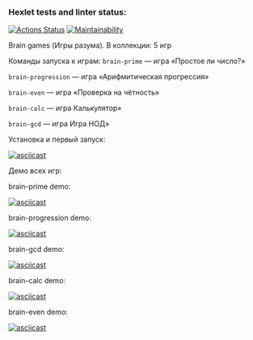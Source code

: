 ### Hexlet tests and linter status:
[![Actions Status](https://github.com/HardDuck69/python-project-49/workflows/hexlet-check/badge.svg)](https://github.com/HardDuck69/python-project-49/actions)
[![Maintainability](https://api.codeclimate.com/v1/badges/a99a88d28ad37a79dbf6/maintainability)](https://codeclimate.com/github/HardDuck69/python-project-49)

Brain games (Игры разума). В коллекции: 5 игр


Команды запуска к играм:
```brain-prime``` — игра «Простое ли число?»

```brain-progression``` — игра «Арифмитическая прогрессия»

```brain-even``` — игра «Проверка на чётность»

```brain-calc``` — игра Калькулятор»

```brain-gcd``` — игра Игра НОД»


Установка и первый запуск:

[![asciicast](https://asciinema.org/a/tj56lutGahNIpGVURAkfkSdCs.svg)](https://asciinema.org/a/tj56lutGahNIpGVURAkfkSdCs)


Демо всех игр:

brain-prime demo:


[![asciicast](https://asciinema.org/a/CXQeqrugLLD7Tk8svncWJqMym.svg)](https://asciinema.org/a/CXQeqrugLLD7Tk8svncWJqMym)


brain-progression demo:


[![asciicast](https://asciinema.org/a/fTGEl5Sc9SwF5Yz7L9lcie5Ep.svg)](https://asciinema.org/a/fTGEl5Sc9SwF5Yz7L9lcie5Ep)


brain-gcd demo:

[![asciicast](https://asciinema.org/a/gAigiXDz0r9uivMCXmf1H5w1p.svg)](https://asciinema.org/a/gAigiXDz0r9uivMCXmf1H5w1p)


brain-calc demo:


[![asciicast](https://asciinema.org/a/x3rxGJ7O2pvR3YThhfYPnlhXQ.svg)](https://asciinema.org/a/x3rxGJ7O2pvR3YThhfYPnlhXQ)


brain-even demo:

[![asciicast](https://asciinema.org/a/542386.svg)](https://asciinema.org/a/542386)
